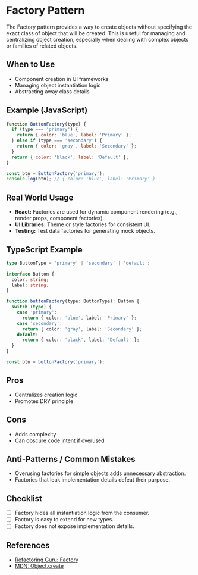 # Factory Pattern

The Factory pattern provides a way to create objects without specifying the exact class of object that will be created. This is useful for managing and centralizing object creation, especially when dealing with complex objects or families of related objects.

## When to Use

- Component creation in UI frameworks
- Managing object instantiation logic
- Abstracting away class details

## Example (JavaScript)

```js
function ButtonFactory(type) {
  if (type === 'primary') {
    return { color: 'blue', label: 'Primary' };
  } else if (type === 'secondary') {
    return { color: 'gray', label: 'Secondary' };
  }
  return { color: 'black', label: 'Default' };
}

const btn = ButtonFactory('primary');
console.log(btn); // { color: 'blue', label: 'Primary' }
```

## Real World Usage

- **React:** Factories are used for dynamic component rendering (e.g., render props, component factories).
- **UI Libraries:** Theme or style factories for consistent UI.
- **Testing:** Test data factories for generating mock objects.

## TypeScript Example

```ts
type ButtonType = 'primary' | 'secondary' | 'default';

interface Button {
  color: string;
  label: string;
}

function buttonFactory(type: ButtonType): Button {
  switch (type) {
    case 'primary':
      return { color: 'blue', label: 'Primary' };
    case 'secondary':
      return { color: 'gray', label: 'Secondary' };
    default:
      return { color: 'black', label: 'Default' };
  }
}

const btn = buttonFactory('primary');
```

## Pros

- Centralizes creation logic
- Promotes DRY principle

## Cons

- Adds complexity
- Can obscure code intent if overused

## Anti-Patterns / Common Mistakes

- Overusing factories for simple objects adds unnecessary abstraction.
- Factories that leak implementation details defeat their purpose.

## Checklist

- [ ] Factory hides all instantiation logic from the consumer.
- [ ] Factory is easy to extend for new types.
- [ ] Factory does not expose implementation details.

## References

- [Refactoring Guru: Factory](https://refactoring.guru/design-patterns/factory-method)
- [MDN: Object.create](https://developer.mozilla.org/en-US/docs/Web/JavaScript/Reference/Global_Objects/Object/create)
